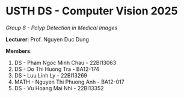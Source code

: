USTH DS - Computer Vision 2025
===============================================

*Group 8 - Polyp Detection in Medical Images*

**Lecturer**:  Prof. Nguyen Duc Dung

**Members**:  
1. DS - Pham Ngoc Minh Chau - 22BI13063
2. DS - Do Thi Huong Tra - BA12-174
3. DS - Luu Linh Ly - 22BI13269
4. MATH - Nguyen Thi Phuong Anh - BA12-017
5. DS - Vu Hoang Mai Nhi - 22BI13352
